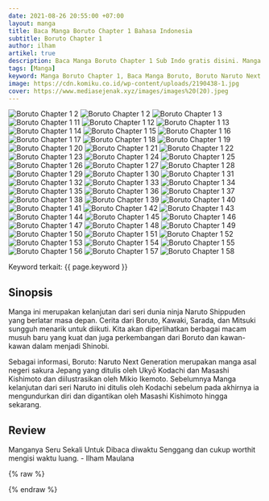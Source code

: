 ```yaml
---
date: 2021-08-26 20:55:00 +07:00
layout: manga
title: Baca Manga Boruto Chapter 1 Bahasa Indonesia
subtitle: Boruto Chapter 1
author: ilham
artikel: true
description: Baca Manga Boruto Chapter 1 Sub Indo gratis disini. Manga Boruto mengisahkan cerita dari anak sang pahlawan yaitu Uzumaki Boruto dalam menyelamatkan dunia dari klan Otsusuki dan juga Kara.
tags: [Manga]
keyword: Manga Boruto Chapter 1, Baca Manga Boruto, Boruto Naruto Next Generation, Kawaki, Uzumaki Naruto, Uciha Sasuke, Mitsuki, Uciha Sarada, Manga Boruto Sub Indo, Manga Boruto Bahasa Indonesia
image: https://cdn.komiku.co.id/wp-content/uploads/2190438-1.jpg
cover: https://www.mediasejenak.xyz/images/images%20(20).jpeg
---
```

<img src="https://cdn.komiku.co.id/wp-content/uploads/2190438-1.jpg" alt="Boruto Chapter 1 2" loading="lazy" id="1">
<img src="https://cdn.komiku.co.id/wp-content/uploads/2190438-2.jpg" alt="Boruto Chapter 1 2" loading="lazy" id="2">
<img src="https://cdn.komiku.co.id/wp-content/uploads/2190438-3.jpg" alt="Boruto Chapter 1 3" loading="lazy" id="3">
<img src="https://cdn.komiku.co.id/wp-content/uploads/2190438-11.jpg" alt="Boruto Chapter 1 11" loading="lazy" id="11">
															<img src="https://cdn.komiku.co.id/wp-content/uploads/2190438-12.jpg" alt="Boruto Chapter 1 12" loading="lazy" id="12">
															<img src="https://cdn.komiku.co.id/wp-content/uploads/2190438-13.jpg" alt="Boruto Chapter 1 13" loading="lazy" id="13">
															<img src="https://cdn.komiku.co.id/wp-content/uploads/2190438-14.jpg" alt="Boruto Chapter 1 14" loading="lazy" id="14">
															<img src="https://cdn.komiku.co.id/wp-content/uploads/2190438-15.jpg" alt="Boruto Chapter 1 15" loading="lazy" id="15">
															<img src="https://cdn.komiku.co.id/wp-content/uploads/2190438-16.jpg" alt="Boruto Chapter 1 16" loading="lazy" id="16">
															<img src="https://cdn.komiku.co.id/wp-content/uploads/2190438-17.jpg" alt="Boruto Chapter 1 17" loading="lazy" id="17">
															<img src="https://cdn.komiku.co.id/wp-content/uploads/2190438-18.jpg" alt="Boruto Chapter 1 18" loading="lazy" id="18">
															<img src="https://cdn.komiku.co.id/wp-content/uploads/2190438-19.jpg" alt="Boruto Chapter 1 19" loading="lazy" id="19">
															<img src="https://cdn.komiku.co.id/wp-content/uploads/2190438-20.jpg" alt="Boruto Chapter 1 20" loading="lazy" id="20">
															<img src="https://cdn.komiku.co.id/wp-content/uploads/2190438-21.jpg" alt="Boruto Chapter 1 21" loading="lazy" id="21">
															<img src="https://cdn.komiku.co.id/wp-content/uploads/2190438-22.jpg" alt="Boruto Chapter 1 22" loading="lazy" id="22">
															<img src="https://cdn.komiku.co.id/wp-content/uploads/2190438-23.jpg" alt="Boruto Chapter 1 23" loading="lazy" id="23">
															<img src="https://cdn.komiku.co.id/wp-content/uploads/2190438-24.jpg" alt="Boruto Chapter 1 24" loading="lazy" id="24">
															<img src="https://cdn.komiku.co.id/wp-content/uploads/2190438-25.jpg" alt="Boruto Chapter 1 25" loading="lazy" id="25">
															<img src="https://cdn.komiku.co.id/wp-content/uploads/2190438-26.jpg" alt="Boruto Chapter 1 26" loading="lazy" id="26">
															<img src="https://cdn.komiku.co.id/wp-content/uploads/2190438-27.jpg" alt="Boruto Chapter 1 27" loading="lazy" id="27">
															<img src="https://cdn.komiku.co.id/wp-content/uploads/2190438-28.jpg" alt="Boruto Chapter 1 28" loading="lazy" id="28">
															<img src="https://cdn.komiku.co.id/wp-content/uploads/2190438-29.jpg" alt="Boruto Chapter 1 29" loading="lazy" id="29">
															<img src="https://cdn.komiku.co.id/wp-content/uploads/2190438-30.jpg" alt="Boruto Chapter 1 30" loading="lazy" id="30">
															<img src="https://cdn.komiku.co.id/wp-content/uploads/2190438-31.jpg" alt="Boruto Chapter 1 31" loading="lazy" id="31">
															<img src="https://cdn.komiku.co.id/wp-content/uploads/2190438-32.jpg" alt="Boruto Chapter 1 32" loading="lazy" id="32">
															<img src="https://cdn.komiku.co.id/wp-content/uploads/2190438-33.jpg" alt="Boruto Chapter 1 33" loading="lazy" id="33">
															<img src="https://cdn.komiku.co.id/wp-content/uploads/2190438-34.jpg" alt="Boruto Chapter 1 34" loading="lazy" id="34">
															<img src="https://cdn.komiku.co.id/wp-content/uploads/2190438-35.jpg" alt="Boruto Chapter 1 35" loading="lazy" id="35">
															<img src="https://cdn.komiku.co.id/wp-content/uploads/2190438-36.jpg" alt="Boruto Chapter 1 36" loading="lazy" id="36">
															<img src="https://cdn.komiku.co.id/wp-content/uploads/2190438-37.jpg" alt="Boruto Chapter 1 37" loading="lazy" id="37">
															<img src="https://cdn.komiku.co.id/wp-content/uploads/2190438-38.jpg" alt="Boruto Chapter 1 38" loading="lazy" id="38">
															<img src="https://cdn.komiku.co.id/wp-content/uploads/2190438-39.jpg" alt="Boruto Chapter 1 39" loading="lazy" id="39">
															<img src="https://cdn.komiku.co.id/wp-content/uploads/2190438-40.jpg" alt="Boruto Chapter 1 40" loading="lazy" id="40">
															<img src="https://cdn.komiku.co.id/wp-content/uploads/2190438-41.jpg" alt="Boruto Chapter 1 41" loading="lazy" id="41">
															<img src="https://cdn.komiku.co.id/wp-content/uploads/2190438-42.jpg" alt="Boruto Chapter 1 42" loading="lazy" id="42">
															<img src="https://cdn.komiku.co.id/wp-content/uploads/2190438-43.jpg" alt="Boruto Chapter 1 43" loading="lazy" id="43">
															<img src="https://cdn.komiku.co.id/wp-content/uploads/2190438-44.jpg" alt="Boruto Chapter 1 44" loading="lazy" id="44">
															<img src="https://cdn.komiku.co.id/wp-content/uploads/2190438-45.jpg" alt="Boruto Chapter 1 45" loading="lazy" id="45">
															<img src="https://cdn.komiku.co.id/wp-content/uploads/2190438-46.jpg" alt="Boruto Chapter 1 46" loading="lazy" id="46">
															<img src="https://cdn.komiku.co.id/wp-content/uploads/2190438-47.jpg" alt="Boruto Chapter 1 47" loading="lazy" id="47">
															<img src="https://cdn.komiku.co.id/wp-content/uploads/2190438-48.jpg" alt="Boruto Chapter 1 48" loading="lazy" id="48">
															<img src="https://cdn.komiku.co.id/wp-content/uploads/2190438-49.jpg" alt="Boruto Chapter 1 49" loading="lazy" id="49">
															<img src="https://cdn.komiku.co.id/wp-content/uploads/2190438-50.jpg" alt="Boruto Chapter 1 50" loading="lazy" id="50">
															<img src="https://cdn.komiku.co.id/wp-content/uploads/2190438-51.jpg" alt="Boruto Chapter 1 51" loading="lazy" id="51">
															<img src="https://cdn.komiku.co.id/wp-content/uploads/2190438-52.jpg" alt="Boruto Chapter 1 52" loading="lazy" id="52">
															<img src="https://cdn.komiku.co.id/wp-content/uploads/2190438-53.jpg" alt="Boruto Chapter 1 53" loading="lazy" id="53">
															<img src="https://cdn.komiku.co.id/wp-content/uploads/2190438-54.jpg" alt="Boruto Chapter 1 54" loading="lazy" id="54">
															<img src="https://cdn.komiku.co.id/wp-content/uploads/2190438-55.jpg" alt="Boruto Chapter 1 55" loading="lazy" id="55">
															<img src="https://cdn.komiku.co.id/wp-content/uploads/2190438-56.jpg" alt="Boruto Chapter 1 56" loading="lazy" id="56">
															<img src="https://cdn.komiku.co.id/wp-content/uploads/2190438-57.jpg" alt="Boruto Chapter 1 57" loading="lazy" id="57">
															<img src="https://cdn.komiku.co.id/wp-content/uploads/2190438-58.jpg" alt="Boruto Chapter 1 58" loading="lazy" id="58">
															
Keyword terkait: {{ page.keyword }}

## Sinopsis
Manga ini merupakan kelanjutan dari seri dunia ninja Naruto Shippuden yang berlatar masa depan. Cerita dari Boruto, Kawaki, Sarada, dan Mitsuki sungguh menarik untuk diikuti. Kita akan diperlihatkan berbagai macam musuh baru yang kuat dan juga perkembangan dari Boruto dan kawan-kawan dalam menjadi Shinobi.

Sebagai informasi, Boruto: Naruto Next Generation merupakan manga asal negeri sakura Jepang yang ditulis oleh Ukyō Kodachi dan Masashi Kishimoto dan diilustrasikan oleh Mikio Ikemoto. Sebelumnya Manga kelanjutan dari seri Naruto ini ditulis oleh Kodachi sebelum pada akhirnya ia mengundurkan diri dan digantikan oleh Masashi Kishimoto hingga sekarang.

## Review
Manganya Seru Sekali Untuk Dibaca diwaktu Senggang dan cukup worthit mengisi waktu luang. - Ilham Maulana

{% raw %}
<script type="application/ld+json">
{
   "@context":"https://schema.org",
   "@type":"ComicSeries",
   "url":"https://www.mediasejenak.xyz/manga/boruto-chapter-1-bahasa-indonesia",
   "name":"Boruto: Naruto Next Generation",
   "image":"https://cdn.komiku.co.id/wp-content/uploads/2190438-1.jpg",
   "description":"Baca Manga Boruto Chapter 1 Sub Indo gratis disini. Manga Boruto mengisahkan cerita dari anak sang pahlawan yaitu Uzumaki Boruto dalam menyelamatkan dunia dari klan Otsusuki dan juga Kara.",
   "aggregateRating": {
    "@type": "AggregateRating",
    "ratingCount": 39452,
    "bestRating": 10,
    "worstRating": 1,
    "ratingValue": 7 
    }
  }
}
</script>
{% endraw %}
